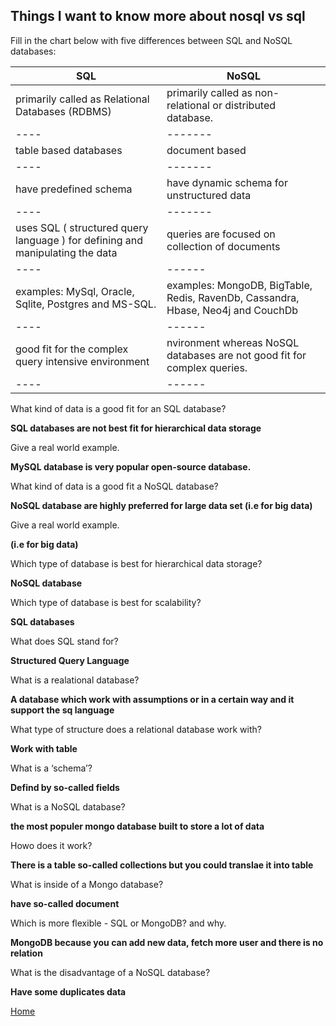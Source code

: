 ## Things I want to know more about nosql vs sql  


Fill in the chart below with five differences between SQL and NoSQL databases:


SQL                        |  NoSQL
----                       | -------
primarily called as Relational Databases (RDBMS) | primarily called as non-relational or distributed database.
----                       | -------
table based databases      | document based
 ----                      | -------
have predefined schema     | have dynamic schema for unstructured data
----                       | -------
uses SQL ( structured query language ) for defining and manipulating the data  | queries are focused on collection of documents
----                       | ------
examples: MySql, Oracle, Sqlite, Postgres and MS-SQL. | examples: MongoDB, BigTable, Redis, RavenDb, Cassandra, Hbase, Neo4j and CouchDb
----                       | ------
good fit for the complex query intensive environment | nvironment whereas NoSQL databases are not good fit for complex queries.
----                       | ------



What kind of data is a good fit for an SQL database?

**SQL databases are not best fit for hierarchical data storage**

Give a real world example.

**MySQL database is very popular open-source database.**

What kind of data is a good fit a NoSQL database?

**NoSQL database are highly preferred for large data set (i.e for big data)**

Give a real world example.

**(i.e for big data)**

Which type of database is best for hierarchical data storage?

**NoSQL database**

Which type of database is best for scalability?

**SQL databases**



What does SQL stand for?

**Structured Query Language**

What is a realational database?

**A database which work with assumptions or in a certain way and it support the sq language**

What type of structure does a relational database work with?

**Work with table**
    
What is a ‘schema’?
    
**Defind by so-called fields**    

What is a NoSQL database?
    
**the most populer mongo database built to store a lot of data**

Howo does it work?

**There is a table so-called collections but you could translae it into table**
    
What is inside of a Mongo database?
    
**have so-called document**

Which is more flexible - SQL or MongoDB? and why.
    
**MongoDB because you can add new data, fetch more user and there is no relation**

What is the disadvantage of a NoSQL database?

**Have some duplicates data**


[Home](README.md)

